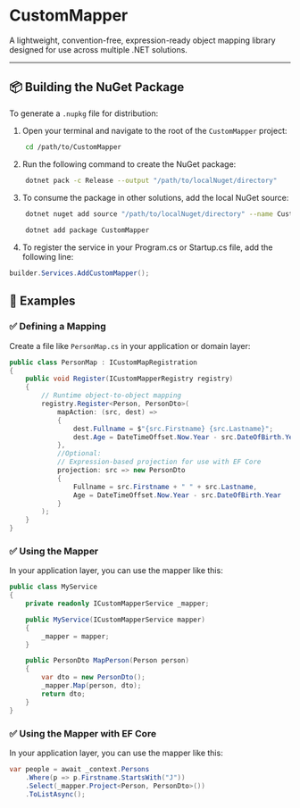 # CustomMapper

A lightweight, convention-free, expression-ready object mapping library designed for use across multiple .NET solutions.

---

## 📦 Building the NuGet Package

To generate a `.nupkg` file for distribution:

1. Open your terminal and navigate to the root of the `CustomMapper` project:
```bash
    cd /path/to/CustomMapper
```
2. Run the following command to create the NuGet package:
```bash
    dotnet pack -c Release --output "/path/to/localNuget/directory"
```
3. To consume the package in other solutions, add the local NuGet source:
```bash
    dotnet nuget add source "/path/to/localNuget/directory" --name CustomLocal
    
    dotnet add package CustomMapper
```
4. To register the service in your Program.cs or Startup.cs file, add the following line:
```csharp
builder.Services.AddCustomMapper();
```

## 🧪 Examples

### ✅ Defining a Mapping

Create a file like `PersonMap.cs` in your application or domain layer:

```csharp
public class PersonMap : ICustomMapRegistration
{
    public void Register(ICustomMapperRegistry registry)
    {
        // Runtime object-to-object mapping
        registry.Register<Person, PersonDto>(
            mapAction: (src, dest) =>
            {
                dest.Fullname = $"{src.Firstname} {src.Lastname}";
                dest.Age = DateTimeOffset.Now.Year - src.DateOfBirth.Year;
            },
            //Optional:
            // Expression-based projection for use with EF Core
            projection: src => new PersonDto
            {
                Fullname = src.Firstname + " " + src.Lastname,
                Age = DateTimeOffset.Now.Year - src.DateOfBirth.Year
            }
        );
    }
}
```
### ✅ Using the Mapper
In your application layer, you can use the mapper like this:

```csharp
public class MyService
{
    private readonly ICustomMapperService _mapper;

    public MyService(ICustomMapperService mapper)
    {
        _mapper = mapper;
    }

    public PersonDto MapPerson(Person person)
    {
        var dto = new PersonDto();
        _mapper.Map(person, dto);
        return dto;
    }
}

```
### ✅ Using the Mapper with EF Core
In your application layer, you can use the mapper like this:

```csharp
var people = await _context.Persons
    .Where(p => p.Firstname.StartsWith("J"))
    .Select(_mapper.Project<Person, PersonDto>())
    .ToListAsync();